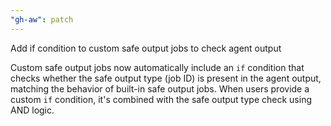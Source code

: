 ```yaml
---
"gh-aw": patch
---
```


Add if condition to custom safe output jobs to check agent output

Custom safe output jobs now automatically include an `if` condition that checks whether the safe output type (job ID) is present in the agent output, matching the behavior of built-in safe output jobs. When users provide a custom `if` condition, it's combined with the safe output type check using AND logic.

